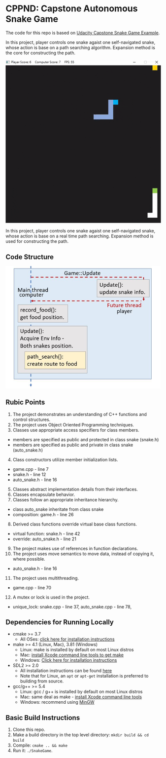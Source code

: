 # CPPND: Capstone Autonomous Snake Game 

The code for this repo is based on [Udacity Capstone Snake Game Example](https://github.com/udacity/CppND-Capstone-Snake-Game).

In this project, player controls one snake agaist one self-navigated snake, whose action is base on a path searching algorithm. Expansion method is the core for constructing the path.

<img src="Capstone_2.gif"/>

In this project, player controls one snake agaist one self-navigated snake, whose action is base on a real time path searching. Expansion method is used for constructing the path.  

## Code Structure
<img src="structure.JPG"/>

## Rubic Points

1. The project demonstrates an understanding of C++ functions and control structures.  
2. The project uses Object Oriented Programming techniques.  
3. Classes use appropriate access specifiers for class members.  
  * members are specified as public and protected in class snake (snake.h)
  * members are specified as public and private in class snake (auto_snake.h)
4. Class constructors utilize member initialization lists.  
  * game.cpp - line 7
  * snake.h - line 12
  * auto_snake.h - line 16  
5. Classes abstract implementation details from their interfaces.  
6. Classes encapsulate behavior.  
7. Classes follow an appropriate inheritance hierarchy.  
  * class auto_snake inheritate from class snake
  * composition: game.h - line 26
8. Derived class functions override virtual base class functions.  
  * virtual function: snake.h - line 42
  * override: auto_snake.h - line 21
9. The project makes use of references in function declarations.<br>
10. The project uses move semantics to move data, instead of copying it, where possible.  
  * auto_snake.h - line 16
11. The project uses multithreading.  
  * game.cpp - line 70  
12. A mutex or lock is used in the project.  
  * unique_lock: snake.cpp - line 37, auto_snake.cpp - line 78, 

  



## Dependencies for Running Locally
* cmake >= 3.7
  * All OSes: [click here for installation instructions](https://cmake.org/install/)
* make >= 4.1 (Linux, Mac), 3.81 (Windows)
  * Linux: make is installed by default on most Linux distros
  * Mac: [install Xcode command line tools to get make](https://developer.apple.com/xcode/features/)
  * Windows: [Click here for installation instructions](http://gnuwin32.sourceforge.net/packages/make.htm)
* SDL2 >= 2.0
  * All installation instructions can be found [here](https://wiki.libsdl.org/Installation)
  * Note that for Linux, an `apt` or `apt-get` installation is preferred to building from source.
* gcc/g++ >= 5.4
  * Linux: gcc / g++ is installed by default on most Linux distros
  * Mac: same deal as make - [install Xcode command line tools](https://developer.apple.com/xcode/features/)
  * Windows: recommend using [MinGW](http://www.mingw.org/)

## Basic Build Instructions

1. Clone this repo.
2. Make a build directory in the top level directory: `mkdir build && cd build`
3. Compile: `cmake .. && make`
4. Run it: `./SnakeGame`.